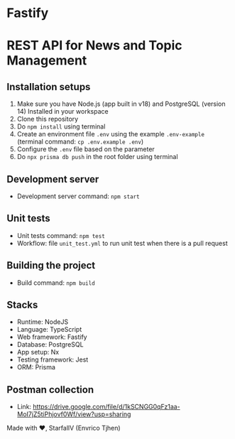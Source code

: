 # Fastify
# REST API for News and Topic Management

## Installation setups
1. Make sure you have Node.js (app built in v18) and PostgreSQL (version 14) Installed in your workspace
2. Clone this repository
3. Do `npm install` using terminal
4. Create an environment file `.env` using the example `.env-example` (terminal command: `cp .env.example .env`)
5. Configure the `.env` file based on the parameter
6. Do `npx prisma db push` in the root folder using terminal

## Development server
- Development server command: `npm start`

## Unit tests
- Unit tests command: `npm test`
- Workflow: file `unit_test.yml` to run unit test when there is a pull request

## Building the project
- Build command: `npm build`

## Stacks
- Runtime: NodeJS
- Language: TypeScript
- Web framework: Fastify
- Database: PostgreSQL
- App setup: Nx
- Testing framework: Jest
- ORM: Prisma

## Postman collection
- Link: https://drive.google.com/file/d/1kSCNGG0qFz1aa-MoI7jZ5tiPhjovf0Wf/view?usp=sharing

Made with ♥,
StarfallV (Envrico Tjhen)
